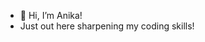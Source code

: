 - 👋 Hi, I’m Anika!
- Just out here sharpening my coding skills!

<!---
anikayoka/anikayoka is a ✨ special ✨ repository because its `README.md` (this file) appears on your GitHub profile.
You can click the Preview link to take a look at your changes.
--->

